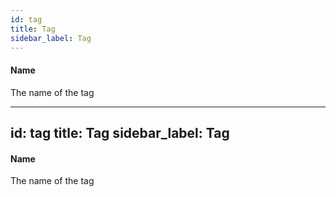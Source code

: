```yaml
---
id: tag
title: Tag
sidebar_label: Tag
---
```

#### Name
The name of the tag

---
id: tag
title: Tag
sidebar_label: Tag
---
#### Name
The name of the tag

